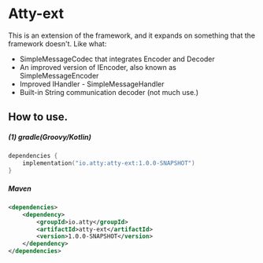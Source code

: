 # Atty-ext

This is an extension of the framework, and it expands on something that the framework doesn't.
Like what:
- SimpleMessageCodec that integrates Encoder and Decoder
- An improved version of IEncoder, also known as SimpleMessageEncoder
- Improved IHandler - SimpleMessageHandler
- Built-in String communication decoder (not much use.)

## How to use.
##### (1) gradle(Groovy/Kotlin)
```kotlin
dependencies {
    implementation("io.atty:atty-ext:1.0.0-SNAPSHOT")
}
```

##### Maven
```xml
<dependencies>
    <dependency>
        <groupId>io.atty</groupId>
        <artifactId>atty-ext</artifactId>
        <version>1.0.0-SNAPSHOT</version>
    </dependency>
</dependencies>
```
